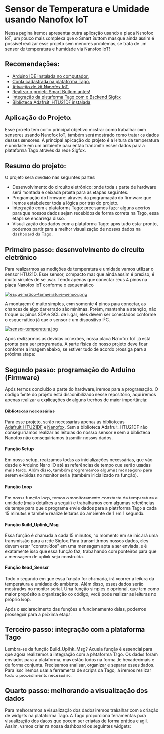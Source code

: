 # Sensor de Temperatura e Umidade usando Nanofox IoT
  Nessa página iremos apresentar outra aplicação usando a placa Nanofox IoT, um pouco mais complexa que o Smart Buttom mas que ainda assim é possível realizar esse projeto sem menores problemas, se trata de um sensor de temperatura e humidade via Nanofox IoT!

## Recomendações: 
- [Arduino IDE instalada no computador.](https://www.arduino.cc/en/Guide/HomePage)
- [Conta cadastrada na plataforma Tago.](https://tago.io/)
- [Ativação do kit Nanofox IoT.](https://github.com/Gridya/NANOFOX-Activate/blob/master/README.md)
- [Realizar o projeto Smart Buttom antes!](https://github.com/Gridya/nanofox/tree/master/examples/Smart_Buttom)
- [Integração da plataforma Tago com o Backend Sigfox](https://tago.elevio.help/en/articles/33)
- [Biblioteca Adafruit_HTU21DF instalada](https://github.com/adafruit/Adafruit_HTU21DF_Library/archive/master.zip)

## Aplicação do Projeto: 
  Esse projeto tem como principal objetivo mostrar como trabalhar com sensores usando Nanofox IoT, também será mostrado como tratar os dados desses sensores. A principal aplicação do projeto é a leitura da temperatura e umidade em um ambiente para então transmitir esses dados para a plataforma Tago através da rede Sigfox.

## Resumo do projeto: 
  O projeto será dividido nas seguintes partes:
- Desenvolvimento do circuito eletrônico: onde toda a parte de hardware será montada e deixada pronta para as etapas seguintes.
- Programação do firmware: através da programação do firmware que iremos estabelecer toda a lógica por trás do projeto.
- Integração com a plataforma Tago: precisamos fazer alguns acertos para que nossos dados sejam recebidos de forma correta na Tago, essa etapa se encarrega disso.
- Visualização dos dados com a plataforma Tago: após tudo estar pronto, podemos partir para a melhor visualização de nossos dados na dashboard da Tago.

## Primeiro passo: desenvolvimento do circuito eletrônico
  Para realizarmos as medições de temperatura e umidade vamos utilizar o sensor HTU21D. Esse sensor, compacto mas que ainda assim é preciso, é muito simples de se usar. Tendo apenas que conectar seus 4 pinos na placa Nanofox IoT conforme o esquemático:
  
  [![esquematico-temperature-sensor.png](https://i.postimg.cc/445fwgw9/esquematico-temperature-sensor.png)](https://postimg.cc/9zDHFs6m)
   
  A montagem é muito simples, com somente 4 pinos para conectar, as chances de algo dar errado são mínimas. Porém, mantenha a atenção, não troque os pinos SDA e SCL de lugar, eles devem ser conectados conforme o esquemático já que o sensor é um dispositivo I²C.

  [![sensor-temperatura.jpg](https://i.postimg.cc/zDbcgTXV/sensor-temperatura.jpg)](https://postimg.cc/4nGPC7cg "Nanofox IoT conectado ao sensor de temperatura e umidade")
  
  Após realizarmos as devidas conexões, nossa placa Nanofox IoT já está pronta para ser programada. A parte física do nosso projeto deve ficar conforme a imagem abaixo, se estiver tudo de acordo prossiga para a próxima etapa:
  
## Segundo passo: programação do Arduino (Firmware)
  Após termos concluído a parte do hardware, iremos para a programação. O código fonte do projeto está disponibilizado nesse repositório, aqui iremos apenas realizar a explicações de alguns trechos de maior importância:
  #### Bibliotecas necessárias
   Para esse projeto, serão necessárias apenas as bibliotecas [Adafruit_HTU21DF](https://github.com/adafruit/Adafruit_HTU21DF_Library/archive/master.zip) e [Nanofox](https://github.com/Gridya/nanofox). Sem a biblioteca Adafruit_HTU21DF não conseguiríamos realizar as leituras do nossso sensor e sem a biblioteca Nanofox não conseguiriamos trasmitir nossos dados.
   #### Função Setup
   Em nosso setup, realizamos todas as inicializações necessárias, que vão desde o Arduino Nano IO até as referências de tempo que serão usadas mais tarde. Além disso, também programamos algumas mensagens para serem exibidas no monitor serial (também inicializado na função).
   #### Função Loop 
   Em nossa função loop, temos o monitoramento constante da temperatura e umidade (mais detalhes a seguir) e trabalhamos com algumas referências de tempo para que o programa envie dados para a plataforma Tago a cada 15 minutos e também realize leituras do ambiente de 1 em 1 segundo.
   #### Função Build_Uplink_Msg
   Essa função é chamada a cada 15 minutos, no momento em se iniciará uma transmissão para a rede Sigfox. Para transmitirmos nossos dados, eles devem estar "construídos" em uma mensagem apta a ser enviada, e é exatamente isso que essa função faz, trabalhando com ponteiros para que a mensagem de uplink seja construída.
   #### Função Read_Sensor
   Todo o segundo em que essa função for chamada, irá ocorrer a leitura da temperatura e umidade do ambiente. Além disso, esses dados serão mostrados no monitor serial. Uma função simples e opcional, que tem como maior propósito a organização do código, você pode realizar as leituras no próprio loop. 
   
   Após o esclarecimento das funções e funcionamento delas, podemos prosseguir para a próxima etapa.
   
 ## Terceiro passo: integração com a plataforma Tago
 Lembra-se da função Build_Uplink_Msg? Aquela função é essencial para que agora realizemos a integração com a plataforma Tago. Os dados foram enviados para a plataforma, mas estão todos na forma de hexadecimais e de forma conjunta. Precisamos analisar, organizar e separar esses dados. Para isso iremos usar a ferramenta de scripts da Tago, lá iremos realizar todo o procedimento necessário.
 
 ## Quarto passo: melhorando a visualização dos dados
 Para melhorarmos a visualização dos dados iremos trabalhar com a criação de widgets na plataforma Tago. A Tago proporciona ferramentas para visualização dos dados que podem ser criadas de forma prática e ágil. Assim, vamos criar na nossa dashboard os seguintes widgets: 
   
